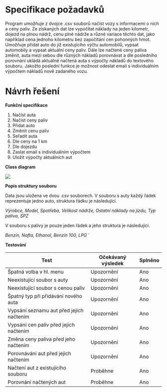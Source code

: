 # **Specifikace požadavků**

Program umožňuje z dvojce .csv souborů načíst vozy s informacemi o nich a ceny paliv. Ze získaných dat lze vypočítat náklady na jeden kilometr, dojezd na plnou nádrž, cenu plné nádrže a různé variace těchto dat, jako například cena jednoho kilometru bez započítání cen pohonných hmot. Umožňuje přidat auto do již existujícího výčtu automobilů, vypsat automobily a vypsat aktuální ceny paliv. Dále lze načtené ceny paliva změnit, auta mezi sebou dle různých nákladů porovnávat a dle posledního porovnání ukládá aktuálně načtená auta s výpočty nákladů do textového souboru. Jakožto poslední funkce je možnost odeslat email s individuálním výpočtem nákladů nově zadaného vozu.

# **Návrh řešení**

**Funkční specifikace**

1. Načíst auta
2. Načíst ceny paliv
3. Přidat auto
4. Změnit cenu paliv
5. Seřadit auta
  1. Dle ceny na 1 km
  2. Dle dojezdu
6. Zaslat email s individuálním výpočtem
7. Uložit výpočty aktuálních aut

**Class diagram**

![](RackMultipart20210606-4-utkxa4_html_4051fbd551bba5ca.png)

**Popis struktury souboru**

Data jsou uložena ve dvou .csv souborech. V souboru s auty každý řádek reprezentuje jedno auto, struktura řádku je následující.

_Výrobce, Model, Spotřeba, Velikost nádrže, Ostatní náklady na jízdu, Typ paliva, SPZ_

V souboru s palivy je pouze jeden řádek a jeho struktura je následující.

_Benzín, Nafta, Ethanol, Benzín 100, LPG¨_

**Testování**

| **Test** | **Očekávaný výsledek** | **Splněno** |
| --- | --- | --- |
| Špatná volba v hl. menu | Upozornění | Ano |
| Neexistující soubor s auty | Upozornění | Ano |
| Neexistující soubor s cenou paliv | Upozornění | Ano |
| Špatný typ při přidávání nového auta | Upozornění | Ano |
| Vypsání seznamu aut před jejich načtením | Upozornění | Ano |
| Vypsání cen paliv před jejich načtením | Upozornění | Ano |
| Změna ceny paliva před jeho načtením | Upozornění | Ano |
| Porovnávání aut před jejich načtením | Upozornění | Ano |
| Načtení aut z existujícího souboru | Proběhne | Ano |
| Porovnání načtených aut | Proběhne | Ano |
